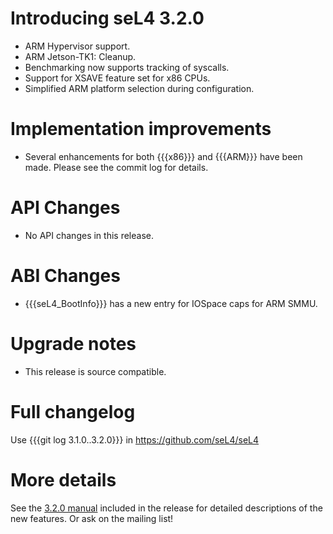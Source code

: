 # Introducing seL4 3.2.0


  -   ARM Hypervisor support.
  -   ARM Jetson-TK1: Cleanup.
  -   Benchmarking now supports tracking of syscalls.
  -   Support for XSAVE feature set for x86 CPUs.
  -   Simplified ARM platform selection during configuration.

# Implementation improvements


-   Several enhancements for both {{{x86}}} and {{{ARM}}} have
    been made. Please see the commit log for details.

# API Changes


  -   No API changes in this release.

# ABI Changes


  -   {{{seL4\_BootInfo}}} has a new entry for IOSpace caps for
      ARM SMMU.

# Upgrade notes


  -   This release is source compatible.

# Full changelog


Use {{{git log 3.1.0..3.2.0}}} in <https://github.com/seL4/seL4>

# More details


See the
[3.2.0 manual](http://sel4.systems/Info/Docs/seL4-manual-3.2.0.pdf) included in the release for detailed descriptions of the new
features. Or ask on the mailing list!
